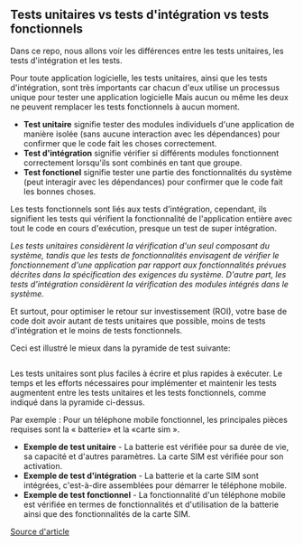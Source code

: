 ## Tests unitaires vs tests d'intégration vs tests fonctionnels

Dans ce repo, nous allons voir les différences entre les tests unitaires, les tests d'intégration et les tests.

Pour toute application logicielle, les tests unitaires, ainsi que les tests d'intégration, sont très importants car chacun d'eux utilise un processus unique pour tester une application logicielle
Mais aucun ou même les deux ne peuvent remplacer les tests fonctionnels à aucun moment.
	
- **Test unitaire** signifie tester des modules individuels d'une application de manière isolée (sans aucune interaction avec les dépendances) pour confirmer que le code fait les choses correctement.
- **Test d'intégration** signifie vérifier si différents modules fonctionnent correctement lorsqu'ils sont combinés en tant que groupe.
- **Test fonctionel** signifie tester une partie des fonctionnalités du système (peut interagir avec les dépendances) pour confirmer que le code fait les bonnes choses.
	
Les tests fonctionnels sont liés aux tests d'intégration, cependant, ils signifient les tests qui vérifient la fonctionnalité de l'application entière avec tout le code en cours d'exécution, presque un test de super intégration.
	
*Les tests unitaires considèrent la vérification d'un seul composant du système, tandis que les tests de fonctionnalités envisagent de vérifier le fonctionnement d'une application par rapport aux fonctionnalités prévues décrites dans la spécification des exigences du système. D'autre part, les tests d'intégration considèrent la vérification des modules intégrés dans le système.*
	
Et surtout, pour optimiser le retour sur investissement (ROI), votre base de code doit avoir autant de tests unitaires que possible, moins de tests d'intégration et le moins de tests fonctionnels.
	
Ceci est illustré le mieux dans la pyramide de test suivante:
	
<IMG>
	
Les tests unitaires sont plus faciles à écrire et plus rapides à exécuter. Le temps et les efforts nécessaires pour implémenter et maintenir les tests augmentent entre les tests unitaires et les tests fonctionnels, comme indiqué dans la pyramide ci-dessus.
	
Par exemple : Pour un téléphone mobile fonctionnel, les principales pièces requises sont la « batterie» et la «carte sim ».
- **Exemple de test unitaire** - La batterie est vérifiée pour sa durée de vie, sa capacité et d'autres paramètres. La carte SIM est vérifiée pour son activation.
- **Exemple de test d'intégration** - La batterie et la carte SIM sont intégrées, c'est-à-dire assemblées pour démarrer le téléphone mobile.
- **Exemple de test fonctionnel** - La fonctionnalité d'un téléphone mobile est vérifiée en termes de fonctionnalités et d'utilisation de la batterie ainsi que des fonctionnalités de la carte SIM.

[Source d'article](https://fre.myservername.com/differences-between-unit-testing)